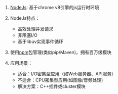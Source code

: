 1. [NodeJs](https://nodejs.org/zh-cn): 基于chrome v8引擎的js运行时环境

2. NodeJs特点：
   - 高效处理并发请求
   - 非阻塞I/O
   - 基于libuv实现事件循环

3. 使用[npm](https://www.npmjs.com/)包管理(类似pip/Maven)，拥有百万级模块

4. 应用场景：
   - 适合：I/O密集型应用（如Web服务器、API服务）
   - 不适合：CPU密集型应用(如图像/音频处理)
   - 解决方案：C++插件或cluster模块
